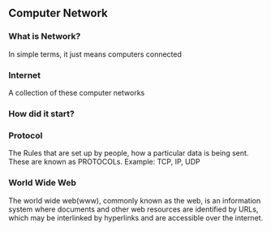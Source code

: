 ## Computer Network

### What is Network?
In simple terms, it just means computers connected

### Internet
A collection of these computer networks


### How did it start?


### Protocol
The Rules that are set up by people, how a particular data is being sent. These are known as PROTOCOLs.
Example: TCP, IP, UDP

### World Wide Web
The world wide web(www), commonly known as the web, is an information system where documents and other web resources are identified by URLs, which may be interlinked by hyperlinks and are accessible over the internet.
